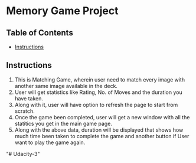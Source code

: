 # Memory Game Project

## Table of Contents

* [Instructions](#instructions)

## Instructions
1. This is Matching Game, wherein user need to match every image with another same image available in the deck.
2. User will get statistics like Rating, No. of Moves and the duration you have taken.
3. Along with it, user will have option to refresh the page to start from scratch.
4. Once the game been completed, user will get a new window with all the statitics you get in the main game page.
5. Along with the above data, duration will be displayed that shows how much time been taken to complete the game and another button if User want to play the game again.

"# Udacity-3" 
